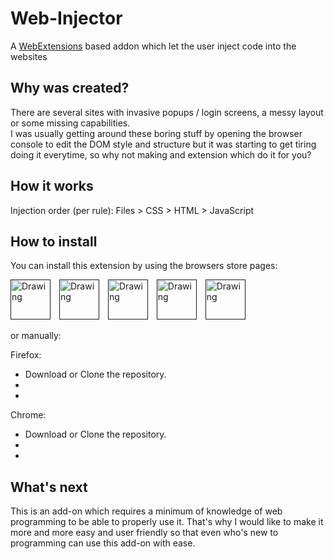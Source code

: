 # Web-Injector
A [WebExtensions](https://developer.mozilla.org/en-US/Add-ons/WebExtensions) based addon which let the user inject code into the websites

## Why was created?

There are several sites with invasive popups / login screens, a messy layout or some missing capabilities.  
I was usually getting around these boring stuff by opening the browser console to edit the DOM style and structure but it was starting to get tiring doing it everytime, so why not making and extension which do it for you?

## How it works

Injection order (per rule):  Files > CSS > HTML > JavaScript

## How to install

You can install this extension by using the browsers store pages:

[<img title="Chrome" src="https://static.miniclipcdn.com/layout/icons/browsers/chrome_64x64.png" alt="Drawing" style="width: 64px; margin-right:10px"/>]()
[<img title="Firefox" src="https://static.miniclipcdn.com/layout/icons/browsers/firefox_64x64.png" alt="Drawing" style="width: 64px; margin-right:10px"/>]()
[<img title="Opera" src="https://static.miniclipcdn.com/layout/icons/browsers/opera_64x64.png" alt="Drawing" style="width: 64px; margin-right:10px"/>]()
[<img title="Edge" src="https://static.miniclipcdn.com/layout/icons/browsers/edge_64x64.png" alt="Drawing" style="width: 64px; margin-right:10px"/>]()
[<img title="Safari" src="https://static.miniclipcdn.com/layout/icons/browsers/safari_64x64.png" alt="Drawing" style="width: 64px; margin-right:10px"/>]()

or manually:

Firefox:

- Download or Clone the repository.
- 
- 

Chrome:

- Download or Clone the repository.
- 
- 

## What's next 

This is an add-on which requires a minimum of knowledge of web programming to be able to properly use it.
That's why I would like to make it more and more easy and user friendly so that even who's new to programming can use this add-on with ease.
